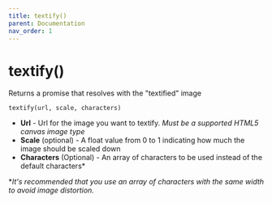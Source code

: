 ```yaml
---
title: textify()
parent: Documentation
nav_order: 1
---
```


# textify()

Returns a promise that resolves with the "textified" image

`textify(url, scale, characters)`

- **Url** - Url for the image you want to textify. *Must be a supported HTML5 canvas image type*
- **Scale** (optional) - A float value from 0 to 1 indicating how much the image should be scaled down
- **Characters** (Optional) - An array of characters to be used instead of the default characters*

**It's recommended that you use an array of characters with the same width to avoid image distortion.*
